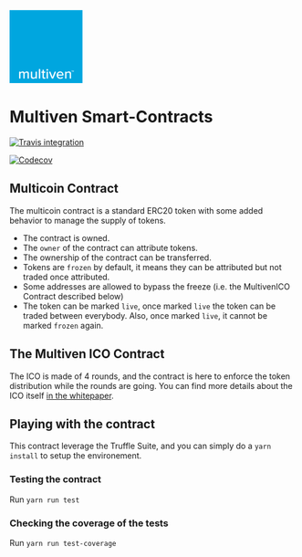 ![image](assets/logo-multiven.png)

# Multiven Smart-Contracts

[![Travis integration](https://travis-ci.org/Multiven-Group-BV/smart-contracts.svg?branch=master)](https://travis-ci.org/Multiven-Group-BV/smart-contracts)

[![Codecov](https://codecov.io/gh/Multiven-Group-BV/smart-contracts/branch/master/graph/badge.svg)](https://codecov.io/gh/Multiven-Group-BV/smart-contracts/)

## Multicoin Contract

The multicoin contract is a standard ERC20 token with some added behavior to manage the supply of tokens.

 - The contract is owned.
 - The `owner` of the contract can attribute tokens.
 - The ownership of the contract can be transferred.
 - Tokens are `frozen` by default, it means they can be attributed but not traded once attributed.
 - Some addresses are allowed to bypass the freeze (i.e. the MultivenICO Contract described below)
 - The token can be marked `live`, once marked `live` the token can be traded between everybody. Also, once marked `live`, it cannot be marked `frozen` again.

## The Multiven ICO Contract

The ICO is made of 4 rounds, and the contract is here to enforce the token distribution while the rounds are going. You can find more details about the ICO itself [in the whitepaper](https://multiven.io/wp-content/uploads/2018/02/multiven_WhitePaper-15Feb2018.pdf).

## Playing with the contract

This contract leverage the Truffle Suite, and you can simply do a `yarn install` to setup the environement.

### Testing the contract

Run `yarn run test`

### Checking the coverage of the tests

Run `yarn run test-coverage`
